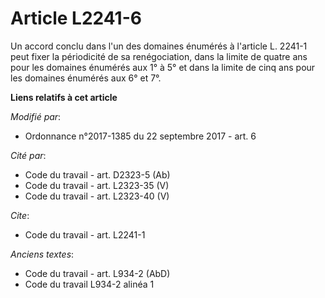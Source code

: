 # Article L2241-6

Un accord conclu dans l'un des domaines énumérés à l'article L. 2241-1 peut fixer la périodicité de sa renégociation, dans la
limite de quatre ans pour les domaines énumérés aux 1° à 5° et dans la limite de cinq ans pour les domaines énumérés aux 6°
et 7°.

**Liens relatifs à cet article**

_Modifié par_:

  - Ordonnance n°2017-1385 du 22 septembre 2017 - art. 6

_Cité par_:

  - Code du travail - art. D2323-5 (Ab)
  - Code du travail - art. L2323-35 (V)
  - Code du travail - art. L2323-40 (V)

_Cite_:

  - Code du travail - art. L2241-1

_Anciens textes_:

  - Code du travail - art. L934-2 (AbD)
  - Code du travail L934-2 alinéa 1
